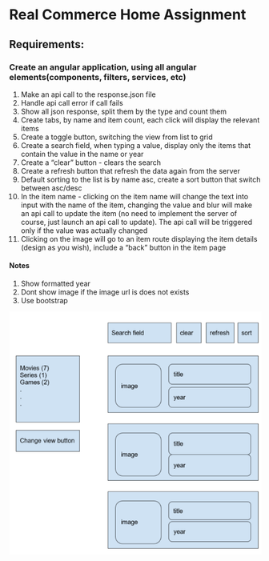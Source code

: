 # Real Commerce Home Assignment

## Requirements:
### Create an angular application, using all angular elements(components, filters, services, etc)

1.	Make an api call to the response.json file
2.	Handle api call error if call fails
3.	Show all json response, split them by the type and count them
4.	Create tabs, by name and item count, each click will display the relevant items
5.	Create a toggle button, switching the view from list to grid
6.	Create a search field, when typing a value, display only the items that contain the value in the name or year
7.	Create a “clear” button - clears the search
8.	Create a refresh button that refresh the data again from the server
9.	Default sorting to the list is by name asc, create a sort button that switch between asc/desc
10.	In the item name - clicking on the item name will change the text into input with the name of the item, changing the value and blur will make an api call to update the item (no need to implement the server of course, just launch an api call to update). The api call will be triggered only if the value was actually changed
11.	Clicking on the image will go to an item route displaying the item details (design as you wish), include a “back” button in the item page

####  Notes
1.	Show formatted year 
2.	Dont show image if the image url is does not exists
3.	Use bootstrap



![](RealCommerceHomeAssignment.png)